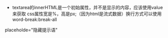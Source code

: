 * textarea的innerHTML是一个初始属性，并不是显示的内容，应该使用value来获取
css属性宽是%，高是px;（因为html是流式数据）换行方式可以使用word-break:break-all

placeholde="隐藏提示语"


